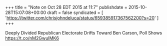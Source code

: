 +++
title = "Note on Oct 28 EDT 2015 at 11:7"
publishdate = 2015-10-28T15:07:08+00:00
draft = false
syndicated = [ 'https://twitter.com/chrisjohndeluca/status/659385917367562200?s=20' ]
+++

Deeply Divided Republican Electorate Drifts Toward Ben Carson, Poll Shows https://t.co/nM2GwuIMK6
